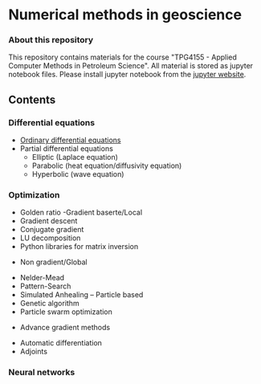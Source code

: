 # Numerical methods in geoscience #

### About this repository ###

This repository contains materials for the course "TPG4155 - Applied Computer Methods in Petroleum Science". All material is stored as jupyter notebook files. Please install jupyter notebook from the [jupyter website](https://jupyter.org/).

## Contents ##

### Differential equations ###

* [Ordinary differential equations](ordinaryDifferentialEquations.ipynb)
* Partial differential equations
  * Elliptic (Laplace equation)
  * Parabolic (heat equation/diffusivity equation)
  * Hyperbolic (wave equation)

### Optimization ###

* Golden ratio
-Gradient baserte/Local
* Gradient descent
* Conjugate gradient
* LU decomposition
* Python libraries for matrix inversion
- Non gradient/Global
* Nelder-Mead
* Pattern-Search
* Simulated Anhealing
– Particle based
* Genetic algorithm
* Particle swarm optimization
- Advance gradient methods
* Automatic differentiation
* Adjoints


### Neural networks ###


